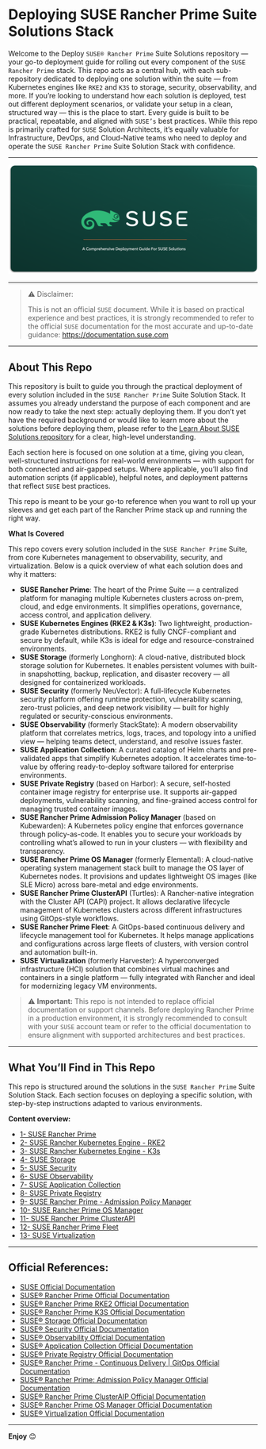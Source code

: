 # Deploying SUSE Rancher Prime Suite Solutions Stack

Welcome to the Deploy `SUSE® Rancher Prime` Suite Solutions repository — your go-to deployment guide for rolling out every component of the `SUSE Rancher Prime` stack. This repo acts as a central hub, with each sub-repository dedicated to deploying one solution within the suite — from Kubernetes engines like `RKE2` and `K3S` to storage, security, observability, and more. If you’re looking to understand how each solution is deployed, test out different deployment scenarios, or validate your setup in a clean, structured way — this is the place to start. Every guide is built to be practical, repeatable, and aligned with `SUSE’s` best practices. While this repo is primarily crafted for `SUSE` Solution Architects, it’s equally valuable for Infrastructure, DevOps, and Cloud-Native teams who need to deploy and operate the `SUSE Rancher Prime` Suite Solution Stack with confidence.

---

<p align="center">
    <img src="Images/Repo-Logo.png">
</p>

---

> ⚠️ Disclaimer:
> 
> This is not an official `SUSE` document. While it is based on practical experience and best practices, it is strongly recommended to refer to the official `SUSE` documentation for the most accurate and up-to-date guidance: https://documentation.suse.com

---

## About This Repo

This repository is built to guide you through the practical deployment of every solution included in the `SUSE Rancher Prime` Suite Solution Stack. It assumes you already understand the purpose of each component and are now ready to take the next step: actually deploying them. If you don’t yet have the required background or would like to learn more about the solutions before deploying them, please refer to the [Learn About SUSE Solutions repository](/02-Deploy-SUSE-Solutions/README.md) for a clear, high-level understanding.

Each section here is focused on one solution at a time, giving you clean, well-structured instructions for real-world environments — with support for both connected and air-gapped setups. Where applicable, you’ll also find automation scripts (if applicable), helpful notes, and deployment patterns that reflect `SUSE` best practices.

This repo is meant to be your go-to reference when you want to roll up your sleeves and get each part of the Rancher Prime stack up and running the right way.

**What Is Covered**

This repo covers every solution included in the `SUSE Rancher Prime` Suite, from core Kubernetes management to observability, security, and virtualization. Below is a quick overview of what each solution does and why it matters:
- **SUSE Rancher Prime**: The heart of the Prime Suite — a centralized platform for managing multiple Kubernetes clusters across on-prem, cloud, and edge environments. It simplifies operations, governance, access control, and application delivery.
- **SUSE Kubernetes Engines (RKE2 & K3s)**: Two lightweight, production-grade Kubernetes distributions. RKE2 is fully CNCF-compliant and secure by default, while K3s is ideal for edge and resource-constrained environments.
- **SUSE Storage** (formerly Longhorn): A cloud-native, distributed block storage solution for Kubernetes. It enables persistent volumes with built-in snapshotting, backup, replication, and disaster recovery — all designed for containerized workloads.
- **SUSE Security** (formerly NeuVector): A full-lifecycle Kubernetes security platform offering runtime protection, vulnerability scanning, zero-trust policies, and deep network visibility — built for highly regulated or security-conscious environments.
- **SUSE Observability** (formerly StackState): A modern observability platform that correlates metrics, logs, traces, and topology into a unified view — helping teams detect, understand, and resolve issues faster.
- **SUSE Application Collection**: A curated catalog of Helm charts and pre-validated apps that simplify Kubernetes adoption. It accelerates time-to-value by offering ready-to-deploy software tailored for enterprise environments.
- **SUSE Private Registry** (based on Harbor): A secure, self-hosted container image registry for enterprise use. It supports air-gapped deployments, vulnerability scanning, and fine-grained access control for managing trusted container images.
- **SUSE Rancher Prime Admission Policy Manager** (based on Kubewarden): A Kubernetes policy engine that enforces governance through policy-as-code. It enables you to secure your workloads by controlling what’s allowed to run in your clusters — with flexibility and transparency.
- **SUSE Rancher Prime OS Manager** (formerly Elemental): A cloud-native operating system management stack built to manage the OS layer of Kubernetes nodes. It provisions and updates lightweight OS images (like SLE Micro) across bare-metal and edge environments.
- **SUSE Rancher Prime ClusterAPI** (Turtles): A Rancher-native integration with the Cluster API (CAPI) project. It allows declarative lifecycle management of Kubernetes clusters across different infrastructures using GitOps-style workflows.
- **SUSE Rancher Prime Fleet**: A GitOps-based continuous delivery and lifecycle management tool for Kubernetes. It helps manage applications and configurations across large fleets of clusters, with version control and automation built-in.
- **SUSE Virtualization** (formerly Harvester): A hyperconverged infrastructure (HCI) solution that combines virtual machines and containers in a single platform — fully integrated with Rancher and ideal for modernizing legacy VM environments.

> ⚠️ **Important:** This repo is not intended to replace official documentation or support channels. Before deploying Rancher Prime in a production environment, it is strongly recommended to consult with your `SUSE` account team or refer to the official documentation to ensure alignment with supported architectures and best practices.

---

## What You’ll Find in This Repo

This repo is structured around the solutions in the `SUSE Rancher Prime` Suite Solution Stack. Each section focuses on deploying a specific solution, with step-by-step instructions adapted to various environments.

**Content overview:**

- [1- SUSE Rancher Prime](/02-Deploy-SUSE-Solutions/01-SUSE-Rancher-Prime/README.md)
- [2- SUSE Rancher Kubernetes Engine - RKE2](/02-Deploy-SUSE-Solutions/02-SUSE-Rancher-RKE2/README.md)
- [3- SUSE Rancher Kubernetes Engine - K3s](/02-Deploy-SUSE-Solutions/03-SUSE-Rancher-K3S/README.md)
- [4- SUSE Storage](/02-Deploy-SUSE-Solutions/04-SUSE-Storage/README.md)
- [5- SUSE Security](/02-Deploy-SUSE-Solutions/05-SUSE-Security/README.md)
- [6- SUSE Observability](/02-Deploy-SUSE-Solutions/06-SUSE-Observability/README.md)
- [7- SUSE Application Collection](/02-Deploy-SUSE-Solutions/07-SUSE-Application-Collection/README.md)
- [8- SUSE Private Registry](/02-Deploy-SUSE-Solutions/08-SUSE-Private-Registry/README.md)
- [9- SUSE Rancher Prime - Admission Policy Manager](/02-Deploy-SUSE-Solutions/09-SUSE-Rancher-Prime-Admission-Policy-Manager/README.md)
- [10- SUSE Rancher Prime OS Manager](/02-Deploy-SUSE-Solutions/10-SUSE-Rancher-Prime-OS-Manager/README.md)
- [11- SUSE Rancher Prime ClusterAPI](/02-Deploy-SUSE-Solutions/11-SUSE-Rancher-Prime-ClusterAPI/README.md)
- [12- SUSE Rancher Prime Fleet](/02-Deploy-SUSE-Solutions/12-SUSE-Rancher-Prime-Fleet/README.md)
- [13- SUSE Virtualization](/02-Deploy-SUSE-Solutions/13-SUSE-Virtualization/README.md)

---

## Official References:

- [SUSE Official Documentation](https://documentation.suse.com)
- [SUSE® Rancher Prime Official Documentation](https://documentation.suse.com/cloudnative/rancher-manager/latest/en/about-rancher/what-is-rancher.html)
- [SUSE® Rancher Prime RKE2 Official Documentation](https://documentation.suse.com/cloudnative/rke2/latest/en/introduction.html)
- [SUSE® Rancher Prime K3S Official Documentation](https://documentation.suse.com/cloudnative/k3s/latest/en/introduction.html)
- [SUSE® Storage Official Documentation](https://documentation.suse.com/cloudnative/storage/1.8.0/en/longhorn-documentation.html)
- [SUSE® Security Official Documentation](https://documentation.suse.com/cloudnative/security/5.4/en/overview.html)
- [SUSE® Observability Official Documentation](https://docs.stackstate.com/)
- [SUSE® Application Collection Official Documentation](https://docs.apps.rancher.io/)
- [SUSE® Private Registry Official Documentation](https://documentation.suse.com/cloudnative/suse-private-registry/html/private-registry/)
- [SUSE® Rancher Prime - Continuous Delivery | GitOps Official Documentation](https://documentation.suse.com/cloudnative/continuous-delivery/v0.10/en/index.html)
- [SUSE® Rancher Prime: Admission Policy Manager Official Documentation](https://documentation.suse.com/cloudnative/policy-manager/1.16/en/introduction.html)
- [SUSE® Rancher Prime ClusterAIP Official Documentation](https://documentation.suse.com/cloudnative/cluster-api/v0.17/en/index.html)
- [SUSE® Rancher Prime OS Manager Official Documentation](https://documentation.suse.com/cloudnative/os-manager/1.6/en/index.html)
- [SUSE® Virtualization Official Documentation](https://documentation.suse.com/cloudnative/virtualization/v1.3/en/introduction/overview.html)

---

**Enjoy** :blush:
